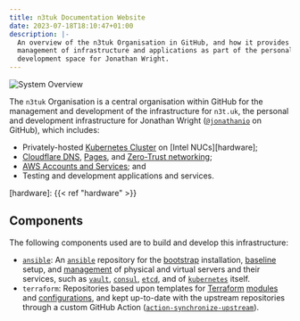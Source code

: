 ```yaml
---
title: n3tuk Documentation Website
date: 2023-07-18T18:10:47+01:00
description: |-
  An overview of the n3tuk Organisation in GitHub, and how it provides for the
  management of infrastructure and applications as part of the personal
  development space for Jonathan Wright.
---
```


![System Overview](diagrams/system-overview.svg)

The `n3tuk` Organisation is a central organisation within GitHub for the
management and development of the infrastructure for `n3t.uk`, the personal and
development infrastructure for Jonathan Wright
([`@jonathanio`][github-jonathanio] on GitHub), which includes:

[github-jonathanio]: https://github.com/jonathanio

- Privately-hosted [Kubernetes Cluster][kubernetes] on [Intel NUCs][hardware];
- [Cloudflare DNS][cloudflare-dns], [Pages][cloudflare-pages], and [Zero-Trust
  networking][cloudflare-zero-trust];
- [AWS Accounts and Services][aws]; and
- Testing and development applications and services.

[kubernetes]: https://kubernetes.io/
[cloudflare-dns]: https://www.cloudflare.com/dns/
[cloudflare-pages]: https://pages.cloudflare.com/
[cloudflare-zero-trust]: https://www.cloudflare.com/zero-trust/
[aws]: https://aws.amazon.com/

[hardware]: {{< ref "hardware" >}}

## Components

The following components used are to build and develop this infrastructure:

- [`ansible`][github-ansible]: An [`ansible`][ansible] repository for the
  [bootstrap][play-bootstrap] installation, [baseline][play-baseline] setup, and
  [management][play-all] of physical and virtual servers and their services,
  such as [`vault`][role-vault], [`consul`][role-consul], [`etcd`][role-etcd],
  and of [`kubernetes`][role-kubernetes] itself.
- `terraform`: Repositories based upon templates for [Terraform][terraform]
  [modules][modules] and [configurations][configurations], and kept up-to-date
  with the upstream repositories through a custom GitHub Action
  ([`action-synchronize-upstream`][action-synchronise]).

[ansible]: https://www.ansible.com/
[github-ansible]: https://github.com/n3tuk/ansible
[play-bootstrap]:
  https://github.com/n3tuk/ansible/blob/main/plays/bootstrap.yaml
[play-baseline]: https://github.com/n3tuk/ansible/blob/main/plays/baseline.yaml
[play-all]: https://github.com/n3tuk/ansible/blob/main/plays/all.yaml
[role-vault]: https://github.com/n3tuk/ansible/tree/main/roles/vault
[role-consul]: https://github.com/n3tuk/ansible/tree/main/roles/consul
[role-etcd]: https://github.com/n3tuk/ansible/tree/main/plays/roles/etcd
[role-kubernetes]: https://github.com/n3tuk/ansible/tree/main/roles/kubernetes
[terraform]: https://www.terraform.io
[modules]: https://github.com/n3tuk/template-terraform-module
[configurations]: https://github.com/n3tuk/template-terraform-configuration
[action-synchronise]: https://github.com/n3tuk/action-synchronise-upstream
